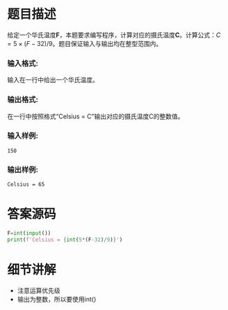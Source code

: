 # 题目描述

给定一个华氏温度**F**，本题要求编写程序，计算对应的摄氏温度**C**。计算公式：$C=5×(F−32)/9$。题目保证输入与输出均在整型范围内。

### 输入格式:

输入在一行中给出一个华氏温度。

### 输出格式:

在一行中按照格式“Celsius = C”输出对应的摄氏温度C的整数值。

### 输入样例:

```in
150
```

### 输出样例:

```out
Celsius = 65
```

# 答案源码

```python
F=int(input())
print(f'Celsius = {int(5*(F-32)/9)}')
```

# 细节讲解

- 注意运算优先级
- 输出为整数，所以要使用int()
